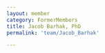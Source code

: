 ```yaml
---
layout: member
category: FormerMembers
title: Jacob Barhak, PhD
permalink: 'team/Jacob_Barhak'

---
```

